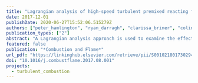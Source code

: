 ```yaml
---
title: "Lagrangian analysis of high-speed turbulent premixed reacting flows: Thermochemical trajectories in hydrogen–air flames"
date: 2017-12-01
publishDate: 2020-06-27T15:52:06.515279Z
authors: ["peter_hamlington", "ryan_darragh", "clarissa_briner", "colin_towery", "Brian D. Taylor", "Alexei Y. Poludnenko"]
publication_types: ["2"]
abstract: "A Lagrangian analysis approach is used to examine the effects of high-speed turbulence on thermochemical trajectories in unconﬁned, stoichiometric hydrogen–air (H2–air) premixed ﬂames. Two different intensities of turbulence in the unburnt reactants are considered, giving premixed ﬂames with Karlovitz numbers of roughly 150 and 450. These two cases are modeled using direct numerical simulations (DNS) with both multi- and single-step H2–air reaction kinetics. In each of the four resulting simulations, trajectories of ﬂuid parcels are calculated using a high-order Runge–Kutta method, and time series of temperature and chemical composition within each parcel are recorded. The resulting thermochemical trajectories are used to examine the evolution of thermodynamic quantities and chemical composition, as well as measure ﬂuid parcel residence times and path lengths during different phases of the combustion process. Fuel mass fraction and temperature within ﬂuid parcels are shown to be frequently non-monotonic along ﬂuid trajectories in both single- and multi-step H2–air simulations, and the prevalence of non-monotonic trajectories increases with increasing turbulence intensity. Using results from single-step simulations, it is shown that this non-monotonicity can be caused solely by molecular transport processes resulting from large gradients in temperature and species concentrations created by turbulent advection. As a related consequence of advection, ﬂuid parcel residence times are found to be smaller than in a laminar ﬂame and the ratio of turbulent to laminar residence times decreases from roughly 0.8 to 0.6 as the turbulence intensity increases. By contrast, ﬂuid parcel path lengths in the present high-speed turbulent ﬂames are found to be substantially greater than laminar path lengths, resulting in ﬂuid parcels that travel 4 and 7 times further than in a laminar ﬂame for the two different turbulence intensities considered here."
featured: false
publication: "*Combustion and Flame*"
url_pdf: "https://linkinghub.elsevier.com/retrieve/pii/S0010218017302948"
doi: "10.1016/j.combustflame.2017.08.001"
projects:
  - turbulent_combustion
---
```


